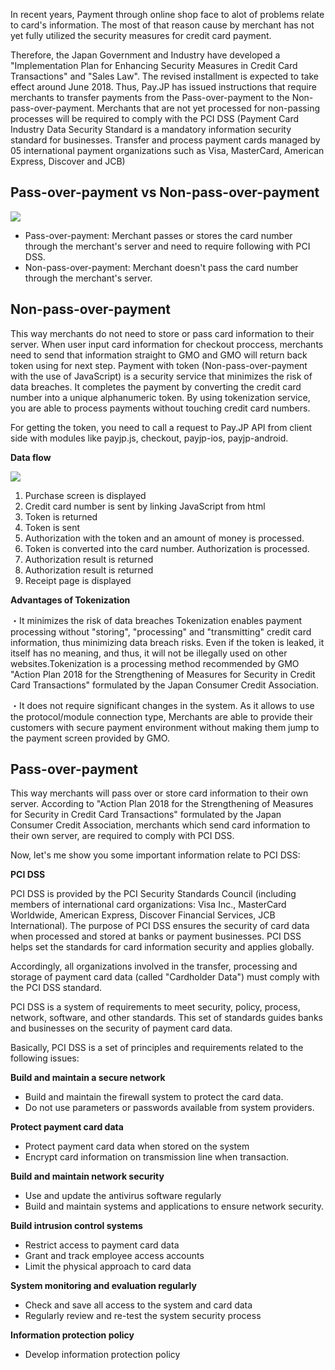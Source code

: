 In recent years, Payment through online shop face to alot of problems relate to card's information. The most of that reason cause by merchant has not yet fully utilized the security measures for credit card payment.

Therefore, the Japan Government and Industry have developed a "Implementation Plan for Enhancing Security Measures in Credit Card Transactions" and "Sales Law". The revised installment is expected to take effect around June 2018. Thus, Pay.JP has issued instructions that require merchants to transfer payments from the Pass-over-payment to the Non-pass-over-payment. Merchants that are not yet processed for non-passing processes will be required to comply with the PCI DSS (Payment Card Industry Data Security Standard is a mandatory information security standard for businesses. Transfer and process payment cards managed by 05 international payment organizations such as Visa, MasterCard, American Express, Discover and JCB)

## Pass-over-payment vs Non-pass-over-payment

![](https://images.viblo.asia/880449d8-6669-4472-8c26-3d916cc0e74f.png)

- Pass-over-payment: Merchant passes or stores the card number through the merchant's server and need to require following with PCI DSS.
- Non-pass-over-payment: Merchant doesn't pass the card number through the merchant's server.

## Non-pass-over-payment
This way merchants do not need to store or pass card information to their server. When user input card information for checkout proccess, merchants need to send that information straight to GMO and GMO will return back token using for next step. 
Payment with token (Non-pass-over-payment with the use of JavaScript) is a security service that minimizes the risk of data breaches. It completes the payment by converting the credit card number into a unique alphanumeric token. By using tokenization service, you are able to process payments without touching credit card numbers.

For getting the token, you need to call a request to Pay.JP API from client side with modules like payjp.js, checkout, payjp-ios, payjp-android.

**Data flow**

![](https://images.viblo.asia/275a63fa-3f90-4efc-833b-98789bd9ca47.png)

1. Purchase screen is displayed
2. Credit card number is sent by linking JavaScript from html
3. Token is returned
4. Token is sent
5. Authorization with the token and an amount of money is processed.
6. Token is converted into the card number. Authorization is processed.
7. Authorization result is returned
8. Authorization result is returned
9. Receipt page is displayed

**Advantages of Tokenization**

・It minimizes the risk of data breaches
Tokenization enables payment processing without "storing", "processing" and "transmitting" credit card information, thus minimizing data breach risks. Even if the token is leaked, it itself has no meaning, and thus, it will not be illegally used on other websites.Tokenization is a processing method recommended by GMO "Action Plan 2018 for the Strengthening of Measures for Security in Credit Card Transactions" formulated by the Japan Consumer Credit Association.

・It does not require significant changes in the system.
As it allows to use the protocol/module connection type, Merchants are able to provide their customers with secure payment environment without making them jump to the payment screen provided by GMO.

## Pass-over-payment

This way merchants will pass over or store card information to their own server. According to "Action Plan 2018 for the Strengthening of Measures for Security in Credit Card Transactions" formulated by the Japan Consumer Credit Association, merchants which send card information to their own server, are required to comply with PCI DSS.

Now, let's me show you some important information relate to PCI DSS:

**PCI DSS**

PCI DSS is provided by the PCI Security Standards Council (including members of international card organizations: Visa Inc., MasterCard Worldwide, American Express, Discover Financial Services, JCB International). The purpose of PCI DSS ensures the security of card data when processed and stored at banks or payment businesses. PCI DSS helps set the standards for card information security and applies globally.

Accordingly, all organizations involved in the transfer, processing and storage of payment card data (called "Cardholder Data") must comply with the PCI DSS standard.

PCI DSS is a system of requirements to meet security, policy, process, network, software, and other standards. This set of standards guides banks and businesses on the security of payment card data.

Basically, PCI DSS is a set of principles and requirements related to the following issues:

**Build and maintain a secure network**
* Build and maintain the firewall system to protect the card data.
* Do not use parameters or passwords available from system providers.

**Protect payment card data**
* Protect payment card data when stored on the system
* Encrypt card information on transmission line when transaction.

**Build and maintain network security**
* Use and update the antivirus software regularly
* Build and maintain systems and applications to ensure network security.

**Build intrusion control systems**
* Restrict access to payment card data
* Grant and track employee access accounts
* Limit the physical approach to card data

**System monitoring and evaluation regularly**
* Check and save all access to the system and card data
* Regularly review and re-test the system security process

**Information protection policy**
* Develop information protection policy
